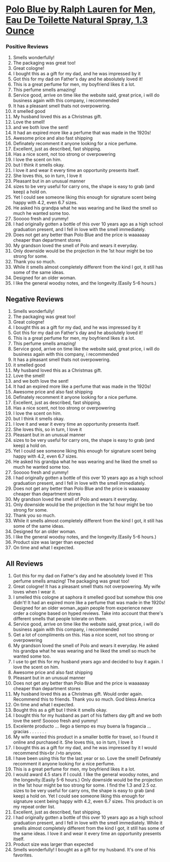 # [Polo Blue by Ralph Lauren for Men, Eau De Toilette Natural Spray, 1.3 Ounce](https://products.checkmycream.com/products/Polo-Blue-by-Ralph-Lauren-for-Men-Eau-De-Toilette-Natural-Spray-1.3-Ounce.html)

### Positive Reviews

<ol>
      <li>Smells wonderfully!</li>
      <li>The packaging was great too!</li>
      <li>Great cologne!  </li>
      <li>I bought this as a gift for my dad, and he was impressed by it</li>
      <li>Got this for my dad on Father&#x27;s day and he absolutely loved it!</li>
      <li>This is a great perfume for men, my boyfriend likes it a lot.</li>
      <li>This perfume smells amazing!</li>
      <li>Service good, arrive on time like the website said, great price, i will do business again with this company, i recommended</li>
      <li>It has a pleasant smell thats not overpowering.  </li>
      <li>it smelled good</li>
      <li>My husband loved this as a Christmas gift.  </li>
      <li>Love the smell!</li>
      <li>and we both love the sent!</li>
      <li>It had an expired more like a perfume that was made in the 1920s!</li>
      <li>Awesome price and also fast shipping</li>
      <li>Definately recomment it anyone looking for a nice perfume.</li>
      <li>Excellent, just as described, fast shipping.</li>
      <li>Has a nice scent, not too strong or overpowering</li>
      <li>I love the scent on him.</li>
      <li>but I think it smells okay.</li>
      <li>I love it and wear it every time an opportunity presents itself.</li>
      <li>She loves this, so in turn, I love it</li>
      <li>Pleasant but in an unusual manner</li>
      <li>sizes to be very useful for carry ons, the shape is easy to grab (and keep) a hold on.</li>
      <li>Yet I could see someone liking this enough for signature scent being happy with 4.2, even 6.7 sizes.</li>
      <li>He asked his grandpa what he was wearing and he liked the smell so much he wanted some too.</li>
      <li>Sooooo fresh and yummy!</li>
      <li>I had originally gotten a bottle of this over 10 years ago as a high school graduation present, and I fell in love with the smell immediately.</li>
      <li>Does not get any better than Polo Blue and the price is waaaaaay cheaper than department stores</li>
      <li>My grandson loved the smell of Polo and wears it everyday.  </li>
      <li>Only downside would be the projection in the 1st hour might be too strong for some.</li>
      <li>Thank you so much.</li>
      <li>While it smells almost completely different from the kind I got, it still has some of the same ideas.</li>
      <li>Designed for an older woman.</li>
      <li>I like the general woodsy notes, and the longevity.(Easily 5-6 hours.)</li>
</ol>


<h2>Negative Reviews</h2>
<ol>
<li> Smells wonderfully!</li>
<li> The packaging was great too!</li>
<li> Great cologne!  </li>
<li> I bought this as a gift for my dad, and he was impressed by it</li>
<li> Got this for my dad on Father&#x27;s day and he absolutely loved it!</li>
<li> This is a great perfume for men, my boyfriend likes it a lot.</li>
<li> This perfume smells amazing!</li>
<li> Service good, arrive on time like the website said, great price, i will do business again with this company, i recommended</li>
<li> It has a pleasant smell thats not overpowering.  </li>
<li> it smelled good</li>
<li> My husband loved this as a Christmas gift.  </li>
<li> Love the smell!</li>
<li> and we both love the sent!</li>
<li> It had an expired more like a perfume that was made in the 1920s!</li>
<li> Awesome price and also fast shipping</li>
<li> Definately recomment it anyone looking for a nice perfume.</li>
<li> Excellent, just as described, fast shipping.</li>
<li> Has a nice scent, not too strong or overpowering</li>
<li> I love the scent on him.</li>
<li> but I think it smells okay.</li>
<li> I love it and wear it every time an opportunity presents itself.</li>
<li> She loves this, so in turn, I love it</li>
<li> Pleasant but in an unusual manner</li>
<li> sizes to be very useful for carry ons, the shape is easy to grab (and keep) a hold on.</li>
<li> Yet I could see someone liking this enough for signature scent being happy with 4.2, even 6.7 sizes.</li>
<li> He asked his grandpa what he was wearing and he liked the smell so much he wanted some too.</li>
<li> Sooooo fresh and yummy!</li>
<li> I had originally gotten a bottle of this over 10 years ago as a high school graduation present, and I fell in love with the smell immediately.</li>
<li> Does not get any better than Polo Blue and the price is waaaaaay cheaper than department stores</li>
<li> My grandson loved the smell of Polo and wears it everyday.  </li>
<li> Only downside would be the projection in the 1st hour might be too strong for some.</li>
<li> Thank you so much.</li>
<li> While it smells almost completely different from the kind I got, it still has some of the same ideas.</li>
<li> Designed for an older woman.</li>
<li> I like the general woodsy notes, and the longevity.(Easily 5-6 hours.)</li>
<li> Product size was larger than expected</li>
<li> On time and what I expected.</li>
</ol>

<h2>All Reviews</h2>

<ol>
    <li> Got this for my dad on Father&#x27;s day and he absolutely loved it! This perfume smells amazing! The packaging was great too!</li>
    <li> Great cologne!  It has a pleasant smell thats not overpowering.  My wife loves when I wear it.</li>
    <li> I smelled this cologne at saphora it smelled good but somehow this one didn&#x27;t! It had an expired more like a perfume that was made in the 1920s! Designed for an older woman.,again people from experience never order a cologne based on hyped reviews. Take into account that there&#x27;s different smells that people tolerate on them.</li>
    <li> Service good, arrive on time like the website said, great price, i will do business again with this company, i recommended</li>
    <li> Get a lot of compliments on this.  Has a nice scent, not too strong or overpowering</li>
    <li> My grandson loved the smell of Polo and wears it everyday.  He asked his grandpa what he was wearing and he liked the smell so much he wanted some too.</li>
    <li> I use to get this for my husband years ago and decided to buy it again. I love the scent on him.</li>
    <li> Awesome price and also fast shipping</li>
    <li> Pleasant but in an unusual manner</li>
    <li> Does not get any better than Polo Blue and the price is waaaaaay cheaper than department stores</li>
    <li> My husband loved this as a Christmas gift.  Would order again. Recommend this to friends.  Thank you so much. God bless America</li>
    <li> On time and what I expected.</li>
    <li> Bought this as a gift but I think it smells okay.</li>
    <li> I bought this for my husband as part of his fathers day gift and we both love the sent! Sooooo fresh and yummy!</li>
    <li> Excelente producto ... llego a tiempo es muy buena la fragancia ... gracias . . . . . . .</li>
    <li> My wife  wanted this product in a smaller bottle for travel, so I found it online and purchased it.  She loves this, so in turn, I love it</li>
    <li> I bought this as a gift for my dad, and he was impressed by it I would recommend this&lt;br /&gt;to anyone.</li>
    <li> I have been using this for the last year or so. Love the smell! Definately recomment it anyone looking for a nice perfume.</li>
    <li> This is a great perfume for men, my boyfriend likes it a lot.</li>
    <li> I would award 4.5 stars if I could. I like the general woodsy notes, and the longevity.(Easily 5-6 hours.) Only downside would be the projection in the 1st hour might be too strong for some. I find the 1.3 and 2.5 oz. sizes to be very useful for carry ons, the shape is easy to grab (and keep) a hold on. Yet I could see someone liking this enough for signature scent being happy with 4.2, even 6.7 sizes. This product is on my repeat order list.</li>
    <li> Excellent, just as described, fast shipping.</li>
    <li> I had originally gotten a bottle of this over 10 years ago as a high school graduation present, and I fell in love with the smell immediately. While it smells almost completely different from the kind I got, it still has some of the same ideas. I love it and wear it every time an opportunity presents itself.</li>
    <li> Product size was larger than expected</li>
    <li> Smells wonderfully! I bought as a gift for my husband. It&#x27;s one of his favorites.</li>
</ol>




